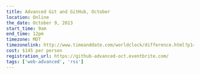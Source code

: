 ```yaml
---
title: Advanced Git and GitHub, October
location: Online
the_date: October 9, 2013
start_time: 9am
end_time: 12pm
timezone: MDT
timezonelink: http://www.timeanddate.com/worldclock/difference.html?p1=75
cost: $145 per person
registration_url: https://github-advanced-oct.eventbrite.com/
tags: ['web-advanced', 'rss']
---
```

